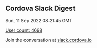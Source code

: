 ## Cordova Slack Digest
Sun, 11 Sep 2022 08:21:45 GMT

[User count: 4698](https://cordova.slack.com/)


Join the conversation at [slack.cordova.io](http://slack.cordova.io/)
